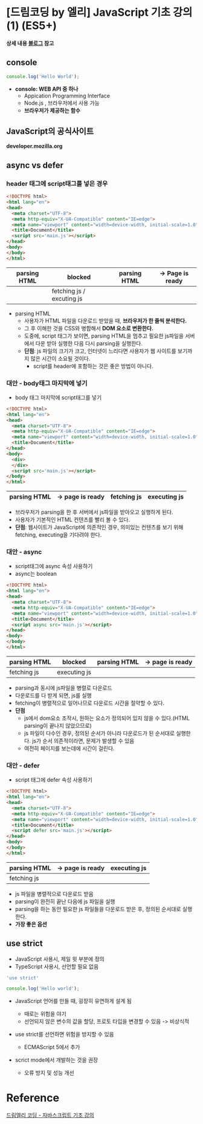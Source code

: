 # [드림코딩 by 엘리] JavaScript 기초 강의(1) (ES5+)

**상세 내용 [블로그](https://greedysiru.tistory.com/501) 참고**

## console

```JavaScript
console.log('Hello World');
```

* **console: WEB API 중 하나**
  * Appication Programming Interface
  * Node.js , 브라우저에서 사용 가능
  * **브라우저가 제공하는 함수**



## JavaScript의 공식사이트

**developer.mozilla.org**



## async vs defer

### header 태그에 script태그를 넣은 경우

```HTML
<!DOCTYPE html>
<html lang="en">
<head>
  <meta charset="UTF-8">
  <meta http-equiv="X-UA-Compatible" content="IE=edge">
  <meta name="viewport" content="width=device-width, initial-scale=1.0">
  <title>Document</title>
  <script src='main.js'></script>
</head>
<body>
</body>
</html>
```

| parsing HTML | blocked                   | parsing HTML | -> Page is ready |
| ------------ | ------------------------- | ------------ | ---------------- |
|              | fetching js / excuting js |              |                  |

* parsing HTML
  * 사용자가 HTML 파일을 다운로드 받았을 때, **브라우저가 한 줄씩 분석한다.**
  * 그 후 이해한 것을 CSS와 병합해서 **DOM 요소로 변환한다.**
  * 도중에, script 태그가 보이면, parsing HTML을 멈추고 필요한 js파일을 서버에서 다운 받아 실행한 다음 다시 parsing을 실행한다.
  * **단점**: js 파일의 크기가 크고, 인터넷이 느리다면 사용자가 웹 사이트를 보기까지 많은 시간이 소요될 것이다.
    * script를 header에 포함하는 것은 좋은 방법이 아니다.



### 대안 - body태그 마지막에 넣기

* body 태그 마지막에 script태그를 넣기

```HTML
<!DOCTYPE html>
<html lang="en">
<head>
  <meta charset="UTF-8">
  <meta http-equiv="X-UA-Compatible" content="IE=edge">
  <meta name="viewport" content="width=device-width, initial-scale=1.0">
  <title>Document</title>
</head>
<body>
  <div> 
  </div>
  <script src='main.js'></script>
</body>
</html>
```

| parsing HTML | -> page is ready | fetching js | executing js |
| ------------ | ---------------- | ----------- | ------------ |

* 브라우저가 parsing을 한 후 서버에서 js파일을 받아오고 실행하게 된다.
* 사용자가 기본적인 HTML 컨텐츠를 빨리 볼 수 있다.
* **단점**: 웹사이트가 JavaScript에 의존적인 경우, 의미있는 컨텐츠를 보기 위해 fetching, executing을 기다려야 한다.



### 대안 - async

* script태그에 async 속성 사용하기
* async는 boolean

```HTML
<!DOCTYPE html>
<html lang="en">
<head>
  <meta charset="UTF-8">
  <meta http-equiv="X-UA-Compatible" content="IE=edge">
  <meta name="viewport" content="width=device-width, initial-scale=1.0">
  <title>Document</title>
  <script async src='main.js'></script>
</head>
<body>
</body>
</html>
```

| parsing HTML | blocked      | parsing HTML | -> page is ready |
| ------------ | ------------ | ------------ | ---------------- |
| fetching js  | executing js |              |                  |

* parsing과 동시에 js파일을 병렬로 다운로드
* 다운로드를 다 받게 되면, js를 실행
* fetching이 병렬적으로 일어나므로 다운로드 시간을 절약할 수 있다.
* **단점**
  * js에서 dom요소 조작시, 원하는 요소가 정의되어 있지 않을 수 있다.(HTML parsing이 끝나지 않았으므로)
  * js 파일이 다수인 경우, 정의된 순서가 아니라 다운로드가 된 순서대로 실행한다. js가 순서 의존적이라면, 문제가 발생할 수 있음
  * 여전히 페이지를 보는데에 시간이 걸린다.



### 대안 - defer

* script 태그에 defer 속성 사용하기

```HTML
<!DOCTYPE html>
<html lang="en">
<head>
  <meta charset="UTF-8">
  <meta http-equiv="X-UA-Compatible" content="IE=edge">
  <meta name="viewport" content="width=device-width, initial-scale=1.0">
  <title>Document</title>
  <script defer src='main.js'></script>
</head>
<body>
</body>
</html>
```

| parsing HTML | -> page is ready | executing js |
| ------------ | ---------------- | ------------ |
| fetching js  |                  |              |

* js 파일을 병렬적으로 다운로드 받음
* parsing이 완전히 끝난 다음에 js 파일을 실행
* parsing을 하는 동안 필요한 js 파일들을 다운로드 받은 후, 정의된 순서대로 실행한다.
* **가장 좋은 옵션**



## use strict

* JavaScript 사용시, 제일 윗 부분에 정의
* TypeScript 사용시, 선언할 필요 없음

```JavaScript
'use strict'

console.log('Hello world');
```

* JavaScript 언어를 만들 때, 굉장히 유연하게 설계 됨

  * 때로는 위험을 야기
  * 선언되지 않은 변수의 값을 할당, 프로토 타입을 변경할 수 있음 -> 비상식적

* use strict를 선언하면 위험을 방지할 수 있음

  * ECMAScript 5에서 추가

* scrict mode에서 개발하는 것을 권장

  * 오류 방지 및 성능 개선

  

# Reference

[드림엘리 코딩 - 자바스크립트 기초 강의](https://www.youtube.com/watch?v=wcsVjmHrUQg&list=PLv2d7VI9OotTVOL4QmPfvJWPJvkmv6h-2&index=1)

